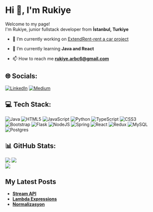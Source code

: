 <h1 align="left">Hi 👋, I'm Rukiye</h1>

<p>Welcome to my page! </br> I'm Rukiye, junior fullstack developer from <b>İstanbul, Turkiye</b>

- 🔭 I’m currently working on [ExtendRent-rent a car project](https://github.com/ExtendRent)

- 🌱 I’m currently learning **Java and React**

- 📫 How to reach me **rukiye.arbc6@gmail.com**


## 🌐 Socials:
[![LinkedIn](https://img.shields.io/badge/LinkedIn-%230077B5.svg?logo=linkedin&logoColor=white)](https://linkedin.com/in/rukiye-arabaci312) [![Medium](https://img.shields.io/badge/Medium-12100E?logo=medium&logoColor=white)](https://medium.com/@rukiyeArbc) 

## 💻 Tech Stack:
![Java](https://img.shields.io/badge/java-%23ED8B00.svg?style=for-the-badge&logo=openjdk&logoColor=white) ![HTML5](https://img.shields.io/badge/html5-%23E34F26.svg?style=for-the-badge&logo=html5&logoColor=white) ![JavaScript](https://img.shields.io/badge/javascript-%23323330.svg?style=for-the-badge&logo=javascript&logoColor=%23F7DF1E) ![Python](https://img.shields.io/badge/python-3670A0?style=for-the-badge&logo=python&logoColor=ffdd54) ![TypeScript](https://img.shields.io/badge/typescript-%23007ACC.svg?style=for-the-badge&logo=typescript&logoColor=white) ![CSS3](https://img.shields.io/badge/css3-%231572B6.svg?style=for-the-badge&logo=css3&logoColor=white) ![Bootstrap](https://img.shields.io/badge/bootstrap-%238511FA.svg?style=for-the-badge&logo=bootstrap&logoColor=white) ![Flask](https://img.shields.io/badge/flask-%23000.svg?style=for-the-badge&logo=flask&logoColor=white) ![NodeJS](https://img.shields.io/badge/node.js-6DA55F?style=for-the-badge&logo=node.js&logoColor=white) ![Spring](https://img.shields.io/badge/spring-%236DB33F.svg?style=for-the-badge&logo=spring&logoColor=white) ![React](https://img.shields.io/badge/react-%2320232a.svg?style=for-the-badge&logo=react&logoColor=%2361DAFB) ![Redux](https://img.shields.io/badge/redux-%23593d88.svg?style=for-the-badge&logo=redux&logoColor=white) ![MySQL](https://img.shields.io/badge/mysql-%2300000f.svg?style=for-the-badge&logo=mysql&logoColor=white) ![Postgres](https://img.shields.io/badge/postgres-%23316192.svg?style=for-the-badge&logo=postgresql&logoColor=white)
## 📊 GitHub Stats:
![](https://github-readme-stats.vercel.app/api?username=Rkye&theme=dark&hide_border=false&include_all_commits=false&count_private=false)
![](https://github-readme-streak-stats.herokuapp.com/?user=Rkye&theme=dark&hide_border=false)<br/>
![](https://github-readme-stats.vercel.app/api/top-langs/?username=Rkye&theme=dark&hide_border=false&include_all_commits=false&count_private=false&layout=compact)
<h2 align="left">My Latest Posts</h2>

<ul>
  <li><a href="https://medium.com/@rukiyeArbc/stream-api-78942531a00d"><b>Stream API</b></a><br/></li>
  <li><a href="https://medium.com/@rukiyeArbc/lambda-expressions-1e8e172d0d22"><b> Lambda Expressions </b></a></li>
  <li><a href="https://medium.com/@rukiyeArbc/normalizasyon-6c86a80fb691"><b> Normalizasyon </b></a></li>
</ul>

<!-- Proudly created with GPRM ( https://gprm.itsvg.in ) -->
